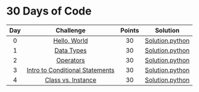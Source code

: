 # 30 Days of Code

| Day |                                                Challenge                                                | Points |                                                                                   Solution                                                                                  |
|:---:|:-------------------------------------------------------------------------------------------------------:|:------:|:---------------------------------------------------------------------------------------------------------------------------------------------------------------------------:|
|  0  | [Hello, World](https://www.hackerrank.com/challenges/30-hello-world)                                    |   30   | [Solution.python](https://github.com/doganaktarr/My-HackerRank-Solutions/blob/master/30%20Days%20Of%20Code%20With%20Python/Day%200.py)                                      |
|  1  | [Data Types](https://www.hackerrank.com/challenges/30-data-types)                                       |   30   | [Solution.python](https://github.com/doganaktarr/My-HackerRank-Solutions/blob/master/30%20Days%20Of%20Code%20With%20Python/Day%201.py)                                      |
|  2  | [Operators](https://www.hackerrank.com/challenges/30-operators)                                         |   30   | [Solution.python](https://github.com/doganaktarr/My-HackerRank-Solutions/blob/master/30%20Days%20Of%20Code%20With%20Python/Day%202.py)                                      |
|  3  | [Intro to Conditional Statements](https://www.hackerrank.com/challenges/30-conditional-statements)      |   30   | [Solution.python](https://github.com/doganaktarr/My-HackerRank-Solutions/blob/master/30%20Days%20Of%20Code%20With%20Python/Day%203.py)                                      |
|  4  | [Class vs. Instance](https://www.hackerrank.com/challenges/30-class-vs-instance)                        |   30   | [Solution.python](https://github.com/doganaktarr/My-HackerRank-Solutions/blob/master/30%20Days%20Of%20Code%20With%20Python/Day%204.py)                                      |

